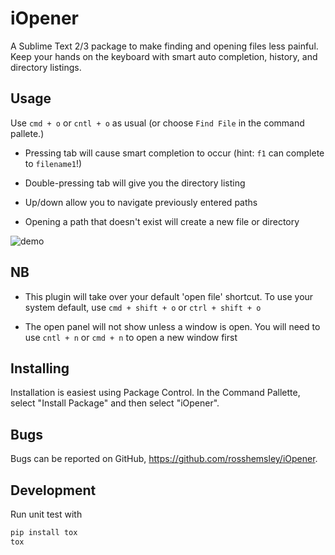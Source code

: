iOpener
=======

A Sublime Text 2/3 package to make finding and opening files less painful.
Keep your hands on the keyboard with smart auto completion, history, and directory listings.

Usage
-----
Use `cmd + o` or `cntl + o` as usual (or choose `Find File` in the command pallete.)

- Pressing tab will cause smart completion to occur (hint: `f1` can complete to `filename1`!)

- Double-pressing tab will give you the directory listing

- Up/down allow you to navigate previously entered paths

- Opening a path that doesn't exist will create a new file or directory

![demo](https://raw.github.com/rosshemsley/iOpener/screenshots/demo.gif)

NB
--
- This plugin will take over your default 'open file' shortcut. To
  use your system default, use `cmd + shift + o` or `ctrl + shift + o`

- The open panel will not show unless a window is open. You will need to use
  `cntl + n` or `cmd + n` to open a new window first


Installing
----------
Installation is easiest using Package Control. In the Command Pallette, select
"Install Package" and then select "iOpener".


Bugs
----
Bugs can be reported on GitHub, https://github.com/rosshemsley/iOpener.


Development
-----------

Run unit test with

```bash
pip install tox
tox
````

